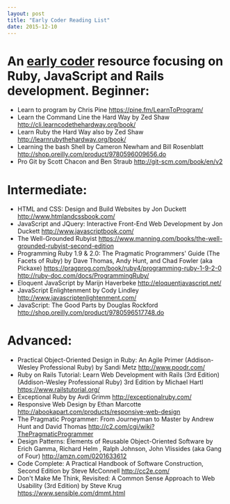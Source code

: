 ```yaml
---
layout: post
title: "Early Coder Reading List"
date: 2015-12-10
---
```

An [early coder](http://zedshaw.com/2015/06/16/early-vs-beginning-coders/) resource focusing on Ruby, JavaScript and Rails development.
Beginner:
===  

* Learn to program by Chris Pine
https://pine.fm/LearnToProgram/
* Learn the Command Line the Hard Way by Zed Shaw 
http://cli.learncodethehardway.org/book/
* Learn Ruby the Hard Way also by Zed Shaw
http://learnrubythehardway.org/book/
* Learning the bash Shell by Cameron Newham and Bill Rosenblatt
http://shop.oreilly.com/product/9780596009656.do
* Pro Git by Scott Chacon and Ben Straub 
http://git-scm.com/book/en/v2

Intermediate:
===

* HTML and CSS: Design and Build Websites by Jon Duckett
http://www.htmlandcssbook.com/ 
* JavaScript and JQuery: Interactive Front-End Web Development by Jon Duckett 
http://www.javascriptbook.com/
* The Well-Grounded Rubyist 
https://www.manning.com/books/the-well-grounded-rubyist-second-edition
* Programming Ruby 1.9 & 2.0: The Pragmatic Programmers' Guide (The Facets of Ruby) by Dave Thomas, Andy Hunt, and Chad Fowler 
(aka Pickaxe) https://pragprog.com/book/ruby4/programming-ruby-1-9-2-0  
http://ruby-doc.com/docs/ProgrammingRuby/
* Eloquent JavaScript by Marijn Haverbeke
http://eloquentjavascript.net/
* JavaScript Enlightenment  by Cody Lindley
http://www.javascriptenlightenment.com/
* JavaScript: The Good Parts by Douglas Rockford
http://shop.oreilly.com/product/9780596517748.do

Advanced:
===

* Practical Object-Oriented Design in Ruby: An Agile Primer (Addison-Wesley Professional Ruby) by Sandi Metz
http://www.poodr.com/
* Ruby on Rails Tutorial: Learn Web Development with Rails (3rd Edition) (Addison-Wesley Professional Ruby) 3rd Edition by Michael Hartl
https://www.railstutorial.org/
* Exceptional Ruby by Avdi Grimm
http://exceptionalruby.com/
* Responsive Web Design by Ethan Marcotte
http://abookapart.com/products/responsive-web-design
* The Pragmatic Programmer: From Journeyman to Master by Andrew Hunt and David Thomas
http://c2.com/cgi/wiki?ThePragmaticProgrammer
* Design Patterns: Elements of Reusable Object-Oriente​d Software by Erich Gamma, Richard Helm , Ralph Johnson, John Vlissides (aka Gang of Four)
http://amzn.com/0201633612
* Code Complete: A Practical Handbook of Software Construction, Second Edition by Steve McConnell
http://cc2e.com/
* Don't Make Me Think, Revisited: A Common Sense Approach to Web Usability (3rd Edition) by Steve Krug 
https://www.sensible.com/dmmt.html

